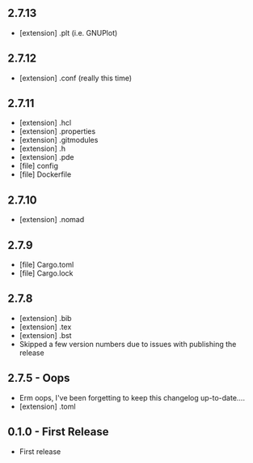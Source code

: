 ## 2.7.13
 - [extension] .plt (i.e. GNUPlot)

## 2.7.12
 - [extension] .conf (really this time)

## 2.7.11
 - [extension] .hcl
 - [extension] .properties
 - [extension] .gitmodules
 - [extension] .h
 - [extension] .pde
 - [file] config
 - [file] Dockerfile

## 2.7.10
 - [extension] .nomad

## 2.7.9
 - [file] Cargo.toml
 - [file] Cargo.lock

## 2.7.8
 - [extension] .bib
 - [extension] .tex
 - [extension] .bst
 - Skipped a few version numbers due to issues with publishing the release

## 2.7.5 - Oops
 - Erm oops, I've been forgetting to keep this changelog up-to-date....
 - [extension] .toml

## 0.1.0 - First Release
 - First release
